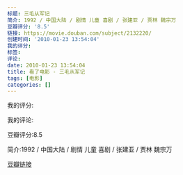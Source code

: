 ```yaml
---
标题: 三毛从军记
简介: 1992 / 中国大陆 / 剧情 儿童 喜剧 / 张建亚 / 贾林 魏宗万
豆瓣评分: '8.5'
链接: https://movie.douban.com/subject/2132220/
创建时间: '2010-01-23 13:54:04'
我的评分:
标签:
评论:
date: 2010-01-23 13:54:04
title: 看了电影 - 三毛从军记
tags: [电影]
categories: []
---
```


我的评分:

我的评论:

豆瓣评分:8.5

简介:1992 / 中国大陆 / 剧情 儿童 喜剧 / 张建亚 / 贾林 魏宗万

[豆瓣链接](https://movie.douban.com/subject/2132220/)

